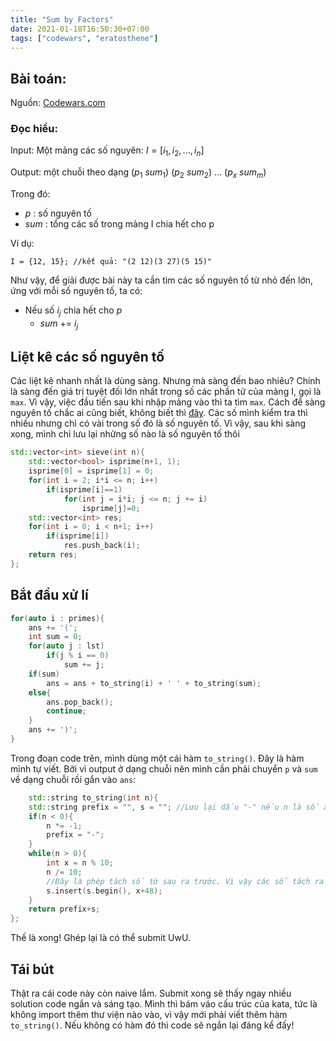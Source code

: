 ```yaml
---
title: "Sum by Factors"
date: 2021-01-18T16:50:30+07:00
tags: ["codewars", "eratosthene"]
---
```


## Bài toán:
Nguồn: [Codewars.com](https://www.codewars.com/kata/54d496788776e49e6b00052f)
### Đọc hiểu:
Input: Một mảng các số nguyên: $I = [i_1, i_2 ,..., i_n]$

Output: một chuỗi theo dạng ($p_1$ $sum_1$) ($p_2$ $sum_2$) ... ($p_x$ $sum_m$)

Trong đó:
- $p$ : số nguyên tố
- $sum$ : tổng các số trong mảng I chia hết cho p

Ví dụ:
```
I = {12, 15}; //kết quả: "(2 12)(3 27)(5 15)"
```
Như vậy, để giải được bài này ta cần tìm các số nguyên tố từ nhỏ đến lớn, ứng với mỗi số nguyên tố, ta có:
- Nếu số $i_j$ chia hết cho $p$
    - $sum$ += $i_j$
## Liệt kê các số nguyên tố
Các liệt kê nhanh nhất là dùng sàng. Nhưng mà sàng đến bao nhiêu? Chính là sàng đến giá trị tuyệt đối lớn nhất trong số các phần tử của mảng I, gọi là `max`. Vì vậy, việc đầu tiến sau khi nhập mảng vào thì ta tìm `max`. Cách để sàng nguyên tố chắc ai cũng biết, không biết thì [đây](https://vnoi.info/wiki/translate/he/Number-Theory-2.md). Các số mình kiểm tra thì nhiều nhưng chỉ có vài trong số đó là số nguyên tố. Vì vậy, sau khi sàng xong, mình chỉ lưu lại những số nào là số nguyên tố thôi
```cpp
std::vector<int> sieve(int n){
    std::vector<bool> isprime(n+1, 1);
    isprime[0] = isprime[1] = 0;
    for(int i = 2; i*i <= n; i++)
        if(isprime[i]==1)
            for(int j = i*i; j <= n; j += i)
                isprime[j]=0;
    std::vector<int> res;
    for(int i = 0; i < n+1; i++)
        if(isprime[i])
            res.push_back(i);
    return res;
};
```
## Bắt đầu xử lí
```cpp
for(auto i : primes){
    ans += '(';
    int sum = 0;
    for(auto j : lst)
        if(j % i == 0)
            sum += j;
    if(sum)
        ans = ans + to_string(i) + ' ' + to_string(sum);
    else{
        ans.pop_back();
        continue;
    }
    ans += ')';
}
```
Trong đoạn code trên, mình dùng một cái hàm `to_string()`. Đây là hàm mình tự viết. Bởi vì output ở dạng chuỗi nên mình cần phải chuyển `p` và `sum` về dạng chuỗi rồi gắn vào `ans`:
```cpp
    std::string to_string(int n){
    std::string prefix = "", s = ""; //Lưu lại dấu "-" nếu n là số âm
    if(n < 0){
        n *= -1;
        prefix = "-";
    }
    while(n > 0){
        int x = n % 10;
        n /= 10;
        //Đây là phép tách số từ sau ra trước. Vì vậy các số tách ra sau cần phải thêm vào hàng đầu.
        s.insert(s.begin(), x+48); 
    }
    return prefix+s;
};
```
Thế là xong! Ghép lại là có thể submit UwU.
## Tái bút
Thật ra cái code này còn naive lắm. Submit xong sẽ thấy ngay nhiều solution code ngắn và sáng tạo. Mình thì bám váo cấu trúc của kata, tức là không import thêm thư viện nào vào, vì vậy mới phải viết thêm hàm `to_string()`. Nếu không có hàm đó thì code sẽ ngắn lại đáng kể đấy!

